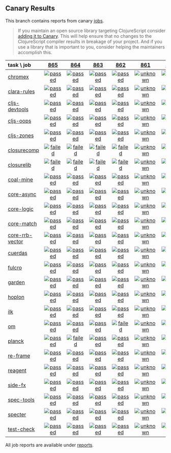 ## Canary Results

This branch contains reports from canary [jobs](https://github.com/cljs-oss/canary/tree/jobs).

> If you maintain an open source library targeting ClojureScript consider [adding it to Canary](https://github.com/cljs-oss/canary/tree/master#how-to-participate). This will help ensure that no changes to the ClojureScript compiler results in breakage of your project. And if you use a library that is important to you, consider helping the maintainers accomplish this.

[//]: # (begin_overview_table)

| task \ job | <a href="reports/2019/04/05/job-000865-1.10.525-71012e9" title="job #865 finished on 2019-04-05">865</a> | <a href="reports/2019/04/05/job-000864-1.10.524-73272a2" title="job #864 finished on 2019-04-05">864</a> | <a href="reports/2019/04/04/job-000863-1.10.524-73272a2" title="job #863 finished on 2019-04-04">863</a> | <a href="reports/2019/04/03/job-000862-1.10.524-73272a2" title="job #862 finished on 2019-04-03">862</a> | <a href="reports/2019/04/02/job-000861-1.10.524-73272a2" title="job #861 finished on 2019-04-02">861</a> | <a href="reports/2019/04/01/job-000860-1.10.525-a0e196d" title="job #860 finished on 2019-04-01">860</a> | <a href="reports/2019/04/01/job-000859-1.10.524-73272a2" title="job #859 finished on 2019-04-01">859</a> | <a href="reports/2019/03/28/job-000858-1.10.521-230e46a" title="job #858 finished on 2019-03-28">858</a> | <a href="reports/2019/03/27/job-000857-1.10.521-230e46a" title="job #857 finished on 2019-03-27">857</a> | <a href="reports/2019/03/26/job-000856-1.10.521-230e46a" title="job #856 finished on 2019-03-26">856</a> |
| :--- | :---: | :---: | :---: | :---: | :---: | :---: | :---: | :---: | :---: | :---: |
| [chromex](https://github.com/binaryage/chromex) | <a href="reports/2019/04/05/job-000865-1.10.525-71012e9#-chromex"><img title="passed" src="http://box.binaryage.com/s-passed.svg"><a> | <a href="reports/2019/04/05/job-000864-1.10.524-73272a2#-chromex"><img title="passed" src="http://box.binaryage.com/s-passed.svg"><a> | <a href="reports/2019/04/04/job-000863-1.10.524-73272a2#-chromex"><img title="passed" src="http://box.binaryage.com/s-passed.svg"><a> | <a href="reports/2019/04/03/job-000862-1.10.524-73272a2#-chromex"><img title="passed" src="http://box.binaryage.com/s-passed.svg"><a> | <a href="reports/2019/04/02/job-000861-1.10.524-73272a2#-chromex"><img title="unknown" src="http://box.binaryage.com/s-unknown.svg"><a> | <a href="reports/2019/04/01/job-000860-1.10.525-a0e196d#-chromex"><img title="passed" src="http://box.binaryage.com/s-passed.svg"><a> | <a href="reports/2019/04/01/job-000859-1.10.524-73272a2#-chromex"><img title="passed" src="http://box.binaryage.com/s-passed.svg"><a> | <a href="reports/2019/03/28/job-000858-1.10.521-230e46a#-chromex"><img title="passed" src="http://box.binaryage.com/s-passed.svg"><a> | <a href="reports/2019/03/27/job-000857-1.10.521-230e46a#-chromex"><img title="passed" src="http://box.binaryage.com/s-passed.svg"><a> | <a href="reports/2019/03/26/job-000856-1.10.521-230e46a#-chromex"><img title="passed" src="http://box.binaryage.com/s-passed.svg"><a> |
| [clara-rules](https://github.com/cerner/clara-rules) | <a href="reports/2019/04/05/job-000865-1.10.525-71012e9#-clara-rules"><img title="passed" src="http://box.binaryage.com/s-passed.svg"><a> | <a href="reports/2019/04/05/job-000864-1.10.524-73272a2#-clara-rules"><img title="passed" src="http://box.binaryage.com/s-passed.svg"><a> | <a href="reports/2019/04/04/job-000863-1.10.524-73272a2#-clara-rules"><img title="passed" src="http://box.binaryage.com/s-passed.svg"><a> | <a href="reports/2019/04/03/job-000862-1.10.524-73272a2#-clara-rules"><img title="passed" src="http://box.binaryage.com/s-passed.svg"><a> | <a href="reports/2019/04/02/job-000861-1.10.524-73272a2#-clara-rules"><img title="unknown" src="http://box.binaryage.com/s-unknown.svg"><a> | <a href="reports/2019/04/01/job-000860-1.10.525-a0e196d#-clara-rules"><img title="passed" src="http://box.binaryage.com/s-passed.svg"><a> | <a href="reports/2019/04/01/job-000859-1.10.524-73272a2#-clara-rules"><img title="passed" src="http://box.binaryage.com/s-passed.svg"><a> | <a href="reports/2019/03/28/job-000858-1.10.521-230e46a#-clara-rules"><img title="unknown" src="http://box.binaryage.com/s-unknown.svg"><a> | <a href="reports/2019/03/27/job-000857-1.10.521-230e46a#-clara-rules"><img title="passed" src="http://box.binaryage.com/s-passed.svg"><a> | <a href="reports/2019/03/26/job-000856-1.10.521-230e46a#-clara-rules"><img title="passed" src="http://box.binaryage.com/s-passed.svg"><a> |
| [cljs-devtools](https://github.com/binaryage/cljs-devtools) | <a href="reports/2019/04/05/job-000865-1.10.525-71012e9#-cljs-devtools"><img title="passed" src="http://box.binaryage.com/s-passed.svg"><a> | <a href="reports/2019/04/05/job-000864-1.10.524-73272a2#-cljs-devtools"><img title="passed" src="http://box.binaryage.com/s-passed.svg"><a> | <a href="reports/2019/04/04/job-000863-1.10.524-73272a2#-cljs-devtools"><img title="passed" src="http://box.binaryage.com/s-passed.svg"><a> | <a href="reports/2019/04/03/job-000862-1.10.524-73272a2#-cljs-devtools"><img title="passed" src="http://box.binaryage.com/s-passed.svg"><a> | <a href="reports/2019/04/02/job-000861-1.10.524-73272a2#-cljs-devtools"><img title="unknown" src="http://box.binaryage.com/s-unknown.svg"><a> | <a href="reports/2019/04/01/job-000860-1.10.525-a0e196d#-cljs-devtools"><img title="passed" src="http://box.binaryage.com/s-passed.svg"><a> | <a href="reports/2019/04/01/job-000859-1.10.524-73272a2#-cljs-devtools"><img title="passed" src="http://box.binaryage.com/s-passed.svg"><a> | <a href="reports/2019/03/28/job-000858-1.10.521-230e46a#-cljs-devtools"><img title="passed" src="http://box.binaryage.com/s-passed.svg"><a> | <a href="reports/2019/03/27/job-000857-1.10.521-230e46a#-cljs-devtools"><img title="passed" src="http://box.binaryage.com/s-passed.svg"><a> | <a href="reports/2019/03/26/job-000856-1.10.521-230e46a#-cljs-devtools"><img title="passed" src="http://box.binaryage.com/s-passed.svg"><a> |
| [cljs-oops](https://github.com/binaryage/cljs-oops) | <a href="reports/2019/04/05/job-000865-1.10.525-71012e9#-cljs-oops"><img title="passed" src="http://box.binaryage.com/s-passed.svg"><a> | <a href="reports/2019/04/05/job-000864-1.10.524-73272a2#-cljs-oops"><img title="passed" src="http://box.binaryage.com/s-passed.svg"><a> | <a href="reports/2019/04/04/job-000863-1.10.524-73272a2#-cljs-oops"><img title="passed" src="http://box.binaryage.com/s-passed.svg"><a> | <a href="reports/2019/04/03/job-000862-1.10.524-73272a2#-cljs-oops"><img title="passed" src="http://box.binaryage.com/s-passed.svg"><a> | <a href="reports/2019/04/02/job-000861-1.10.524-73272a2#-cljs-oops"><img title="unknown" src="http://box.binaryage.com/s-unknown.svg"><a> | <a href="reports/2019/04/01/job-000860-1.10.525-a0e196d#-cljs-oops"><img title="passed" src="http://box.binaryage.com/s-passed.svg"><a> | <a href="reports/2019/04/01/job-000859-1.10.524-73272a2#-cljs-oops"><img title="passed" src="http://box.binaryage.com/s-passed.svg"><a> | <a href="reports/2019/03/28/job-000858-1.10.521-230e46a#-cljs-oops"><img title="unknown" src="http://box.binaryage.com/s-unknown.svg"><a> | <a href="reports/2019/03/27/job-000857-1.10.521-230e46a#-cljs-oops"><img title="passed" src="http://box.binaryage.com/s-passed.svg"><a> | <a href="reports/2019/03/26/job-000856-1.10.521-230e46a#-cljs-oops"><img title="passed" src="http://box.binaryage.com/s-passed.svg"><a> |
| [cljs-zones](https://github.com/binaryage/cljs-zones) | <a href="reports/2019/04/05/job-000865-1.10.525-71012e9#-cljs-zones"><img title="passed" src="http://box.binaryage.com/s-passed.svg"><a> | <a href="reports/2019/04/05/job-000864-1.10.524-73272a2#-cljs-zones"><img title="passed" src="http://box.binaryage.com/s-passed.svg"><a> | <a href="reports/2019/04/04/job-000863-1.10.524-73272a2#-cljs-zones"><img title="passed" src="http://box.binaryage.com/s-passed.svg"><a> | <a href="reports/2019/04/03/job-000862-1.10.524-73272a2#-cljs-zones"><img title="passed" src="http://box.binaryage.com/s-passed.svg"><a> | <a href="reports/2019/04/02/job-000861-1.10.524-73272a2#-cljs-zones"><img title="unknown" src="http://box.binaryage.com/s-unknown.svg"><a> | <a href="reports/2019/04/01/job-000860-1.10.525-a0e196d#-cljs-zones"><img title="passed" src="http://box.binaryage.com/s-passed.svg"><a> | <a href="reports/2019/04/01/job-000859-1.10.524-73272a2#-cljs-zones"><img title="passed" src="http://box.binaryage.com/s-passed.svg"><a> | <a href="reports/2019/03/28/job-000858-1.10.521-230e46a#-cljs-zones"><img title="unknown" src="http://box.binaryage.com/s-unknown.svg"><a> | <a href="reports/2019/03/27/job-000857-1.10.521-230e46a#-cljs-zones"><img title="passed" src="http://box.binaryage.com/s-passed.svg"><a> | <a href="reports/2019/03/26/job-000856-1.10.521-230e46a#-cljs-zones"><img title="passed" src="http://box.binaryage.com/s-passed.svg"><a> |
| [closurecomp](https://github.com/mfikes/closurecomp) | <a href="reports/2019/04/05/job-000865-1.10.525-71012e9#-closurecomp"><img title="failed" src="http://box.binaryage.com/s-failed.svg"><a> | <a href="reports/2019/04/05/job-000864-1.10.524-73272a2#-closurecomp"><img title="failed" src="http://box.binaryage.com/s-failed.svg"><a> | <a href="reports/2019/04/04/job-000863-1.10.524-73272a2#-closurecomp"><img title="failed" src="http://box.binaryage.com/s-failed.svg"><a> | <a href="reports/2019/04/03/job-000862-1.10.524-73272a2#-closurecomp"><img title="failed" src="http://box.binaryage.com/s-failed.svg"><a> | <a href="reports/2019/04/02/job-000861-1.10.524-73272a2#-closurecomp"><img title="unknown" src="http://box.binaryage.com/s-unknown.svg"><a> | <a href="reports/2019/04/01/job-000860-1.10.525-a0e196d#-closurecomp"><img title="failed" src="http://box.binaryage.com/s-failed.svg"><a> | <a href="reports/2019/04/01/job-000859-1.10.524-73272a2#-closurecomp"><img title="failed" src="http://box.binaryage.com/s-failed.svg"><a> | <a href="reports/2019/03/28/job-000858-1.10.521-230e46a#-closurecomp"><img title="unknown" src="http://box.binaryage.com/s-unknown.svg"><a> | <a href="reports/2019/03/27/job-000857-1.10.521-230e46a#-closurecomp"><img title="failed" src="http://box.binaryage.com/s-failed.svg"><a> | <a href="reports/2019/03/26/job-000856-1.10.521-230e46a#-closurecomp"><img title="failed" src="http://box.binaryage.com/s-failed.svg"><a> |
| [closurelib](https://github.com/mfikes/closurelib) | <a href="reports/2019/04/05/job-000865-1.10.525-71012e9#-closurelib"><img title="failed" src="http://box.binaryage.com/s-failed.svg"><a> | <a href="reports/2019/04/05/job-000864-1.10.524-73272a2#-closurelib"><img title="failed" src="http://box.binaryage.com/s-failed.svg"><a> | <a href="reports/2019/04/04/job-000863-1.10.524-73272a2#-closurelib"><img title="failed" src="http://box.binaryage.com/s-failed.svg"><a> | <a href="reports/2019/04/03/job-000862-1.10.524-73272a2#-closurelib"><img title="failed" src="http://box.binaryage.com/s-failed.svg"><a> | <a href="reports/2019/04/02/job-000861-1.10.524-73272a2#-closurelib"><img title="unknown" src="http://box.binaryage.com/s-unknown.svg"><a> | <a href="reports/2019/04/01/job-000860-1.10.525-a0e196d#-closurelib"><img title="failed" src="http://box.binaryage.com/s-failed.svg"><a> | <a href="reports/2019/04/01/job-000859-1.10.524-73272a2#-closurelib"><img title="failed" src="http://box.binaryage.com/s-failed.svg"><a> | <a href="reports/2019/03/28/job-000858-1.10.521-230e46a#-closurelib"><img title="unknown" src="http://box.binaryage.com/s-unknown.svg"><a> | <a href="reports/2019/03/27/job-000857-1.10.521-230e46a#-closurelib"><img title="failed" src="http://box.binaryage.com/s-failed.svg"><a> | <a href="reports/2019/03/26/job-000856-1.10.521-230e46a#-closurelib"><img title="failed" src="http://box.binaryage.com/s-failed.svg"><a> |
| [coal-mine](https://github.com/mfikes/coal-mine) | <a href="reports/2019/04/05/job-000865-1.10.525-71012e9#-coal-mine"><img title="passed" src="http://box.binaryage.com/s-passed.svg"><a> | <a href="reports/2019/04/05/job-000864-1.10.524-73272a2#-coal-mine"><img title="passed" src="http://box.binaryage.com/s-passed.svg"><a> | <a href="reports/2019/04/04/job-000863-1.10.524-73272a2#-coal-mine"><img title="passed" src="http://box.binaryage.com/s-passed.svg"><a> | <a href="reports/2019/04/03/job-000862-1.10.524-73272a2#-coal-mine"><img title="passed" src="http://box.binaryage.com/s-passed.svg"><a> | <a href="reports/2019/04/02/job-000861-1.10.524-73272a2#-coal-mine"><img title="unknown" src="http://box.binaryage.com/s-unknown.svg"><a> | <a href="reports/2019/04/01/job-000860-1.10.525-a0e196d#-coal-mine"><img title="passed" src="http://box.binaryage.com/s-passed.svg"><a> | <a href="reports/2019/04/01/job-000859-1.10.524-73272a2#-coal-mine"><img title="passed" src="http://box.binaryage.com/s-passed.svg"><a> | <a href="reports/2019/03/28/job-000858-1.10.521-230e46a#-coal-mine"><img title="unknown" src="http://box.binaryage.com/s-unknown.svg"><a> | <a href="reports/2019/03/27/job-000857-1.10.521-230e46a#-coal-mine"><img title="passed" src="http://box.binaryage.com/s-passed.svg"><a> | <a href="reports/2019/03/26/job-000856-1.10.521-230e46a#-coal-mine"><img title="passed" src="http://box.binaryage.com/s-passed.svg"><a> |
| [core-async](https://github.com/clojure/core.async) | <a href="reports/2019/04/05/job-000865-1.10.525-71012e9#-core-async"><img title="passed" src="http://box.binaryage.com/s-passed.svg"><a> | <a href="reports/2019/04/05/job-000864-1.10.524-73272a2#-core-async"><img title="passed" src="http://box.binaryage.com/s-passed.svg"><a> | <a href="reports/2019/04/04/job-000863-1.10.524-73272a2#-core-async"><img title="passed" src="http://box.binaryage.com/s-passed.svg"><a> | <a href="reports/2019/04/03/job-000862-1.10.524-73272a2#-core-async"><img title="passed" src="http://box.binaryage.com/s-passed.svg"><a> | <a href="reports/2019/04/02/job-000861-1.10.524-73272a2#-core-async"><img title="unknown" src="http://box.binaryage.com/s-unknown.svg"><a> | <a href="reports/2019/04/01/job-000860-1.10.525-a0e196d#-core-async"><img title="passed" src="http://box.binaryage.com/s-passed.svg"><a> | <a href="reports/2019/04/01/job-000859-1.10.524-73272a2#-core-async"><img title="passed" src="http://box.binaryage.com/s-passed.svg"><a> | <a href="reports/2019/03/28/job-000858-1.10.521-230e46a#-core-async"><img title="unknown" src="http://box.binaryage.com/s-unknown.svg"><a> | <a href="reports/2019/03/27/job-000857-1.10.521-230e46a#-core-async"><img title="passed" src="http://box.binaryage.com/s-passed.svg"><a> | <a href="reports/2019/03/26/job-000856-1.10.521-230e46a#-core-async"><img title="passed" src="http://box.binaryage.com/s-passed.svg"><a> |
| [core-logic](https://github.com/clojure/core.logic) | <a href="reports/2019/04/05/job-000865-1.10.525-71012e9#-core-logic"><img title="passed" src="http://box.binaryage.com/s-passed.svg"><a> | <a href="reports/2019/04/05/job-000864-1.10.524-73272a2#-core-logic"><img title="passed" src="http://box.binaryage.com/s-passed.svg"><a> | <a href="reports/2019/04/04/job-000863-1.10.524-73272a2#-core-logic"><img title="passed" src="http://box.binaryage.com/s-passed.svg"><a> | <a href="reports/2019/04/03/job-000862-1.10.524-73272a2#-core-logic"><img title="passed" src="http://box.binaryage.com/s-passed.svg"><a> | <a href="reports/2019/04/02/job-000861-1.10.524-73272a2#-core-logic"><img title="unknown" src="http://box.binaryage.com/s-unknown.svg"><a> | <a href="reports/2019/04/01/job-000860-1.10.525-a0e196d#-core-logic"><img title="passed" src="http://box.binaryage.com/s-passed.svg"><a> | <a href="reports/2019/04/01/job-000859-1.10.524-73272a2#-core-logic"><img title="passed" src="http://box.binaryage.com/s-passed.svg"><a> | <a href="reports/2019/03/28/job-000858-1.10.521-230e46a#-core-logic"><img title="passed" src="http://box.binaryage.com/s-passed.svg"><a> | <a href="reports/2019/03/27/job-000857-1.10.521-230e46a#-core-logic"><img title="passed" src="http://box.binaryage.com/s-passed.svg"><a> | <a href="reports/2019/03/26/job-000856-1.10.521-230e46a#-core-logic"><img title="passed" src="http://box.binaryage.com/s-passed.svg"><a> |
| [core-match](https://github.com/clojure/core.match) | <a href="reports/2019/04/05/job-000865-1.10.525-71012e9#-core-match"><img title="passed" src="http://box.binaryage.com/s-passed.svg"><a> | <a href="reports/2019/04/05/job-000864-1.10.524-73272a2#-core-match"><img title="passed" src="http://box.binaryage.com/s-passed.svg"><a> | <a href="reports/2019/04/04/job-000863-1.10.524-73272a2#-core-match"><img title="passed" src="http://box.binaryage.com/s-passed.svg"><a> | <a href="reports/2019/04/03/job-000862-1.10.524-73272a2#-core-match"><img title="passed" src="http://box.binaryage.com/s-passed.svg"><a> | <a href="reports/2019/04/02/job-000861-1.10.524-73272a2#-core-match"><img title="unknown" src="http://box.binaryage.com/s-unknown.svg"><a> | <a href="reports/2019/04/01/job-000860-1.10.525-a0e196d#-core-match"><img title="passed" src="http://box.binaryage.com/s-passed.svg"><a> | <a href="reports/2019/04/01/job-000859-1.10.524-73272a2#-core-match"><img title="passed" src="http://box.binaryage.com/s-passed.svg"><a> | <a href="reports/2019/03/28/job-000858-1.10.521-230e46a#-core-match"><img title="unknown" src="http://box.binaryage.com/s-unknown.svg"><a> | <a href="reports/2019/03/27/job-000857-1.10.521-230e46a#-core-match"><img title="passed" src="http://box.binaryage.com/s-passed.svg"><a> | <a href="reports/2019/03/26/job-000856-1.10.521-230e46a#-core-match"><img title="passed" src="http://box.binaryage.com/s-passed.svg"><a> |
| [core-rrb-vector](https://github.com/clojure/core.rrb-vector) | <a href="reports/2019/04/05/job-000865-1.10.525-71012e9#-core-rrb-vector"><img title="passed" src="http://box.binaryage.com/s-passed.svg"><a> | <a href="reports/2019/04/05/job-000864-1.10.524-73272a2#-core-rrb-vector"><img title="passed" src="http://box.binaryage.com/s-passed.svg"><a> | <a href="reports/2019/04/04/job-000863-1.10.524-73272a2#-core-rrb-vector"><img title="passed" src="http://box.binaryage.com/s-passed.svg"><a> | <a href="reports/2019/04/03/job-000862-1.10.524-73272a2#-core-rrb-vector"><img title="passed" src="http://box.binaryage.com/s-passed.svg"><a> | <a href="reports/2019/04/02/job-000861-1.10.524-73272a2#-core-rrb-vector"><img title="unknown" src="http://box.binaryage.com/s-unknown.svg"><a> | <a href="reports/2019/04/01/job-000860-1.10.525-a0e196d#-core-rrb-vector"><img title="passed" src="http://box.binaryage.com/s-passed.svg"><a> | <a href="reports/2019/04/01/job-000859-1.10.524-73272a2#-core-rrb-vector"><img title="passed" src="http://box.binaryage.com/s-passed.svg"><a> | <a href="reports/2019/03/28/job-000858-1.10.521-230e46a#-core-rrb-vector"><img title="passed" src="http://box.binaryage.com/s-passed.svg"><a> | <a href="reports/2019/03/27/job-000857-1.10.521-230e46a#-core-rrb-vector"><img title="passed" src="http://box.binaryage.com/s-passed.svg"><a> | <a href="reports/2019/03/26/job-000856-1.10.521-230e46a#-core-rrb-vector"><img title="passed" src="http://box.binaryage.com/s-passed.svg"><a> |
| [cuerdas](https://github.com/funcool/cuerdas) | <a href="reports/2019/04/05/job-000865-1.10.525-71012e9#-cuerdas"><img title="passed" src="http://box.binaryage.com/s-passed.svg"><a> | <a href="reports/2019/04/05/job-000864-1.10.524-73272a2#-cuerdas"><img title="passed" src="http://box.binaryage.com/s-passed.svg"><a> | <a href="reports/2019/04/04/job-000863-1.10.524-73272a2#-cuerdas"><img title="passed" src="http://box.binaryage.com/s-passed.svg"><a> | <a href="reports/2019/04/03/job-000862-1.10.524-73272a2#-cuerdas"><img title="passed" src="http://box.binaryage.com/s-passed.svg"><a> | <a href="reports/2019/04/02/job-000861-1.10.524-73272a2#-cuerdas"><img title="unknown" src="http://box.binaryage.com/s-unknown.svg"><a> | <a href="reports/2019/04/01/job-000860-1.10.525-a0e196d#-cuerdas"><img title="passed" src="http://box.binaryage.com/s-passed.svg"><a> | <a href="reports/2019/04/01/job-000859-1.10.524-73272a2#-cuerdas"><img title="passed" src="http://box.binaryage.com/s-passed.svg"><a> | <a href="reports/2019/03/28/job-000858-1.10.521-230e46a#-cuerdas"><img title="unknown" src="http://box.binaryage.com/s-unknown.svg"><a> | <a href="reports/2019/03/27/job-000857-1.10.521-230e46a#-cuerdas"><img title="passed" src="http://box.binaryage.com/s-passed.svg"><a> | <a href="reports/2019/03/26/job-000856-1.10.521-230e46a#-cuerdas"><img title="passed" src="http://box.binaryage.com/s-passed.svg"><a> |
| [fulcro](https://github.com/fulcrologic/fulcro) | <a href="reports/2019/04/05/job-000865-1.10.525-71012e9#-fulcro"><img title="passed" src="http://box.binaryage.com/s-passed.svg"><a> | <a href="reports/2019/04/05/job-000864-1.10.524-73272a2#-fulcro"><img title="passed" src="http://box.binaryage.com/s-passed.svg"><a> | <a href="reports/2019/04/04/job-000863-1.10.524-73272a2#-fulcro"><img title="passed" src="http://box.binaryage.com/s-passed.svg"><a> | <a href="reports/2019/04/03/job-000862-1.10.524-73272a2#-fulcro"><img title="passed" src="http://box.binaryage.com/s-passed.svg"><a> | <a href="reports/2019/04/02/job-000861-1.10.524-73272a2#-fulcro"><img title="unknown" src="http://box.binaryage.com/s-unknown.svg"><a> | <a href="reports/2019/04/01/job-000860-1.10.525-a0e196d#-fulcro"><img title="passed" src="http://box.binaryage.com/s-passed.svg"><a> | <a href="reports/2019/04/01/job-000859-1.10.524-73272a2#-fulcro"><img title="passed" src="http://box.binaryage.com/s-passed.svg"><a> | <a href="reports/2019/03/28/job-000858-1.10.521-230e46a#-fulcro"><img title="unknown" src="http://box.binaryage.com/s-unknown.svg"><a> | <a href="reports/2019/03/27/job-000857-1.10.521-230e46a#-fulcro"><img title="passed" src="http://box.binaryage.com/s-passed.svg"><a> | <a href="reports/2019/03/26/job-000856-1.10.521-230e46a#-fulcro"><img title="passed" src="http://box.binaryage.com/s-passed.svg"><a> |
| [garden](https://github.com/noprompt/garden) | <a href="reports/2019/04/05/job-000865-1.10.525-71012e9#-garden"><img title="passed" src="http://box.binaryage.com/s-passed.svg"><a> | <a href="reports/2019/04/05/job-000864-1.10.524-73272a2#-garden"><img title="passed" src="http://box.binaryage.com/s-passed.svg"><a> | <a href="reports/2019/04/04/job-000863-1.10.524-73272a2#-garden"><img title="passed" src="http://box.binaryage.com/s-passed.svg"><a> | <a href="reports/2019/04/03/job-000862-1.10.524-73272a2#-garden"><img title="passed" src="http://box.binaryage.com/s-passed.svg"><a> | <a href="reports/2019/04/02/job-000861-1.10.524-73272a2#-garden"><img title="unknown" src="http://box.binaryage.com/s-unknown.svg"><a> | <a href="reports/2019/04/01/job-000860-1.10.525-a0e196d#-garden"><img title="passed" src="http://box.binaryage.com/s-passed.svg"><a> | <a href="reports/2019/04/01/job-000859-1.10.524-73272a2#-garden"><img title="passed" src="http://box.binaryage.com/s-passed.svg"><a> | <a href="reports/2019/03/28/job-000858-1.10.521-230e46a#-garden"><img title="unknown" src="http://box.binaryage.com/s-unknown.svg"><a> | <a href="reports/2019/03/27/job-000857-1.10.521-230e46a#-garden"><img title="passed" src="http://box.binaryage.com/s-passed.svg"><a> | <a href="reports/2019/03/26/job-000856-1.10.521-230e46a#-garden"><img title="passed" src="http://box.binaryage.com/s-passed.svg"><a> |
| [hoplon](https://github.com/hoplon/hoplon) | <a href="reports/2019/04/05/job-000865-1.10.525-71012e9#-hoplon"><img title="passed" src="http://box.binaryage.com/s-passed.svg"><a> | <a href="reports/2019/04/05/job-000864-1.10.524-73272a2#-hoplon"><img title="passed" src="http://box.binaryage.com/s-passed.svg"><a> | <a href="reports/2019/04/04/job-000863-1.10.524-73272a2#-hoplon"><img title="passed" src="http://box.binaryage.com/s-passed.svg"><a> | <a href="reports/2019/04/03/job-000862-1.10.524-73272a2#-hoplon"><img title="passed" src="http://box.binaryage.com/s-passed.svg"><a> | <a href="reports/2019/04/02/job-000861-1.10.524-73272a2#-hoplon"><img title="unknown" src="http://box.binaryage.com/s-unknown.svg"><a> | <a href="reports/2019/04/01/job-000860-1.10.525-a0e196d#-hoplon"><img title="passed" src="http://box.binaryage.com/s-passed.svg"><a> | <a href="reports/2019/04/01/job-000859-1.10.524-73272a2#-hoplon"><img title="passed" src="http://box.binaryage.com/s-passed.svg"><a> | <a href="reports/2019/03/28/job-000858-1.10.521-230e46a#-hoplon"><img title="unknown" src="http://box.binaryage.com/s-unknown.svg"><a> | <a href="reports/2019/03/27/job-000857-1.10.521-230e46a#-hoplon"><img title="passed" src="http://box.binaryage.com/s-passed.svg"><a> | <a href="reports/2019/03/26/job-000856-1.10.521-230e46a#-hoplon"><img title="passed" src="http://box.binaryage.com/s-passed.svg"><a> |
| [ilk](https://github.com/mfikes/ilk) | <a href="reports/2019/04/05/job-000865-1.10.525-71012e9#-ilk"><img title="passed" src="http://box.binaryage.com/s-passed.svg"><a> | <a href="reports/2019/04/05/job-000864-1.10.524-73272a2#-ilk"><img title="passed" src="http://box.binaryage.com/s-passed.svg"><a> | <a href="reports/2019/04/04/job-000863-1.10.524-73272a2#-ilk"><img title="passed" src="http://box.binaryage.com/s-passed.svg"><a> | <a href="reports/2019/04/03/job-000862-1.10.524-73272a2#-ilk"><img title="passed" src="http://box.binaryage.com/s-passed.svg"><a> | <a href="reports/2019/04/02/job-000861-1.10.524-73272a2#-ilk"><img title="unknown" src="http://box.binaryage.com/s-unknown.svg"><a> | <a href="reports/2019/04/01/job-000860-1.10.525-a0e196d#-ilk"><img title="passed" src="http://box.binaryage.com/s-passed.svg"><a> | <a href="reports/2019/04/01/job-000859-1.10.524-73272a2#-ilk"><img title="passed" src="http://box.binaryage.com/s-passed.svg"><a> | <a href="reports/2019/03/28/job-000858-1.10.521-230e46a#-ilk"><img title="unknown" src="http://box.binaryage.com/s-unknown.svg"><a> | <a href="reports/2019/03/27/job-000857-1.10.521-230e46a#-ilk"><img title="passed" src="http://box.binaryage.com/s-passed.svg"><a> | <a href="reports/2019/03/26/job-000856-1.10.521-230e46a#-ilk"><img title="passed" src="http://box.binaryage.com/s-passed.svg"><a> |
| [om](https://github.com/omcljs/om) | <a href="reports/2019/04/05/job-000865-1.10.525-71012e9#-om"><img title="passed" src="http://box.binaryage.com/s-passed.svg"><a> | <a href="reports/2019/04/05/job-000864-1.10.524-73272a2#-om"><img title="passed" src="http://box.binaryage.com/s-passed.svg"><a> | <a href="reports/2019/04/04/job-000863-1.10.524-73272a2#-om"><img title="passed" src="http://box.binaryage.com/s-passed.svg"><a> | <a href="reports/2019/04/03/job-000862-1.10.524-73272a2#-om"><img title="failed" src="http://box.binaryage.com/s-failed.svg"><a> | <a href="reports/2019/04/02/job-000861-1.10.524-73272a2#-om"><img title="unknown" src="http://box.binaryage.com/s-unknown.svg"><a> | <a href="reports/2019/04/01/job-000860-1.10.525-a0e196d#-om"><img title="passed" src="http://box.binaryage.com/s-passed.svg"><a> | <a href="reports/2019/04/01/job-000859-1.10.524-73272a2#-om"><img title="passed" src="http://box.binaryage.com/s-passed.svg"><a> | <a href="reports/2019/03/28/job-000858-1.10.521-230e46a#-om"><img title="unknown" src="http://box.binaryage.com/s-unknown.svg"><a> | <a href="reports/2019/03/27/job-000857-1.10.521-230e46a#-om"><img title="passed" src="http://box.binaryage.com/s-passed.svg"><a> | <a href="reports/2019/03/26/job-000856-1.10.521-230e46a#-om"><img title="passed" src="http://box.binaryage.com/s-passed.svg"><a> |
| [planck](https://github.com/planck-repl/planck) | <a href="reports/2019/04/05/job-000865-1.10.525-71012e9#-planck"><img title="passed" src="http://box.binaryage.com/s-passed.svg"><a> | <a href="reports/2019/04/05/job-000864-1.10.524-73272a2#-planck"><img title="failed" src="http://box.binaryage.com/s-failed.svg"><a> | <a href="reports/2019/04/04/job-000863-1.10.524-73272a2#-planck"><img title="passed" src="http://box.binaryage.com/s-passed.svg"><a> | <a href="reports/2019/04/03/job-000862-1.10.524-73272a2#-planck"><img title="passed" src="http://box.binaryage.com/s-passed.svg"><a> | <a href="reports/2019/04/02/job-000861-1.10.524-73272a2#-planck"><img title="unknown" src="http://box.binaryage.com/s-unknown.svg"><a> | <a href="reports/2019/04/01/job-000860-1.10.525-a0e196d#-planck"><img title="passed" src="http://box.binaryage.com/s-passed.svg"><a> | <a href="reports/2019/04/01/job-000859-1.10.524-73272a2#-planck"><img title="passed" src="http://box.binaryage.com/s-passed.svg"><a> | <a href="reports/2019/03/28/job-000858-1.10.521-230e46a#-planck"><img title="passed" src="http://box.binaryage.com/s-passed.svg"><a> | <a href="reports/2019/03/27/job-000857-1.10.521-230e46a#-planck"><img title="passed" src="http://box.binaryage.com/s-passed.svg"><a> | <a href="reports/2019/03/26/job-000856-1.10.521-230e46a#-planck"><img title="passed" src="http://box.binaryage.com/s-passed.svg"><a> |
| [re-frame](https://github.com/Day8/re-frame) | <a href="reports/2019/04/05/job-000865-1.10.525-71012e9#-re-frame"><img title="passed" src="http://box.binaryage.com/s-passed.svg"><a> | <a href="reports/2019/04/05/job-000864-1.10.524-73272a2#-re-frame"><img title="passed" src="http://box.binaryage.com/s-passed.svg"><a> | <a href="reports/2019/04/04/job-000863-1.10.524-73272a2#-re-frame"><img title="passed" src="http://box.binaryage.com/s-passed.svg"><a> | <a href="reports/2019/04/03/job-000862-1.10.524-73272a2#-re-frame"><img title="passed" src="http://box.binaryage.com/s-passed.svg"><a> | <a href="reports/2019/04/02/job-000861-1.10.524-73272a2#-re-frame"><img title="unknown" src="http://box.binaryage.com/s-unknown.svg"><a> | <a href="reports/2019/04/01/job-000860-1.10.525-a0e196d#-re-frame"><img title="passed" src="http://box.binaryage.com/s-passed.svg"><a> | <a href="reports/2019/04/01/job-000859-1.10.524-73272a2#-re-frame"><img title="passed" src="http://box.binaryage.com/s-passed.svg"><a> | <a href="reports/2019/03/28/job-000858-1.10.521-230e46a#-re-frame"><img title="unknown" src="http://box.binaryage.com/s-unknown.svg"><a> | <a href="reports/2019/03/27/job-000857-1.10.521-230e46a#-re-frame"><img title="passed" src="http://box.binaryage.com/s-passed.svg"><a> | <a href="reports/2019/03/26/job-000856-1.10.521-230e46a#-re-frame"><img title="passed" src="http://box.binaryage.com/s-passed.svg"><a> |
| [reagent](https://github.com/reagent-project/reagent) | <a href="reports/2019/04/05/job-000865-1.10.525-71012e9#-reagent"><img title="passed" src="http://box.binaryage.com/s-passed.svg"><a> | <a href="reports/2019/04/05/job-000864-1.10.524-73272a2#-reagent"><img title="passed" src="http://box.binaryage.com/s-passed.svg"><a> | <a href="reports/2019/04/04/job-000863-1.10.524-73272a2#-reagent"><img title="passed" src="http://box.binaryage.com/s-passed.svg"><a> | <a href="reports/2019/04/03/job-000862-1.10.524-73272a2#-reagent"><img title="passed" src="http://box.binaryage.com/s-passed.svg"><a> | <a href="reports/2019/04/02/job-000861-1.10.524-73272a2#-reagent"><img title="unknown" src="http://box.binaryage.com/s-unknown.svg"><a> | <a href="reports/2019/04/01/job-000860-1.10.525-a0e196d#-reagent"><img title="passed" src="http://box.binaryage.com/s-passed.svg"><a> | <a href="reports/2019/04/01/job-000859-1.10.524-73272a2#-reagent"><img title="passed" src="http://box.binaryage.com/s-passed.svg"><a> | <a href="reports/2019/03/28/job-000858-1.10.521-230e46a#-reagent"><img title="unknown" src="http://box.binaryage.com/s-unknown.svg"><a> | <a href="reports/2019/03/27/job-000857-1.10.521-230e46a#-reagent"><img title="passed" src="http://box.binaryage.com/s-passed.svg"><a> | <a href="reports/2019/03/26/job-000856-1.10.521-230e46a#-reagent"><img title="passed" src="http://box.binaryage.com/s-passed.svg"><a> |
| [side-fx](https://github.com/cljsrn/side-fx) | <a href="reports/2019/04/05/job-000865-1.10.525-71012e9#-side-fx"><img title="passed" src="http://box.binaryage.com/s-passed.svg"><a> | <a href="reports/2019/04/05/job-000864-1.10.524-73272a2#-side-fx"><img title="passed" src="http://box.binaryage.com/s-passed.svg"><a> | <a href="reports/2019/04/04/job-000863-1.10.524-73272a2#-side-fx"><img title="passed" src="http://box.binaryage.com/s-passed.svg"><a> | <a href="reports/2019/04/03/job-000862-1.10.524-73272a2#-side-fx"><img title="passed" src="http://box.binaryage.com/s-passed.svg"><a> | <a href="reports/2019/04/02/job-000861-1.10.524-73272a2#-side-fx"><img title="unknown" src="http://box.binaryage.com/s-unknown.svg"><a> | <a href="reports/2019/04/01/job-000860-1.10.525-a0e196d#-side-fx"><img title="passed" src="http://box.binaryage.com/s-passed.svg"><a> | <a href="reports/2019/04/01/job-000859-1.10.524-73272a2#-side-fx"><img title="passed" src="http://box.binaryage.com/s-passed.svg"><a> | <a href="reports/2019/03/28/job-000858-1.10.521-230e46a#-side-fx"><img title="unknown" src="http://box.binaryage.com/s-unknown.svg"><a> | <a href="reports/2019/03/27/job-000857-1.10.521-230e46a#-side-fx"><img title="passed" src="http://box.binaryage.com/s-passed.svg"><a> | <a href="reports/2019/03/26/job-000856-1.10.521-230e46a#-side-fx"><img title="passed" src="http://box.binaryage.com/s-passed.svg"><a> |
| [spec-tools](https://github.com/metosin/spec-tools) | <a href="reports/2019/04/05/job-000865-1.10.525-71012e9#-spec-tools"><img title="passed" src="http://box.binaryage.com/s-passed.svg"><a> | <a href="reports/2019/04/05/job-000864-1.10.524-73272a2#-spec-tools"><img title="passed" src="http://box.binaryage.com/s-passed.svg"><a> | <a href="reports/2019/04/04/job-000863-1.10.524-73272a2#-spec-tools"><img title="passed" src="http://box.binaryage.com/s-passed.svg"><a> | <a href="reports/2019/04/03/job-000862-1.10.524-73272a2#-spec-tools"><img title="passed" src="http://box.binaryage.com/s-passed.svg"><a> | <a href="reports/2019/04/02/job-000861-1.10.524-73272a2#-spec-tools"><img title="unknown" src="http://box.binaryage.com/s-unknown.svg"><a> | <a href="reports/2019/04/01/job-000860-1.10.525-a0e196d#-spec-tools"><img title="passed" src="http://box.binaryage.com/s-passed.svg"><a> | <a href="reports/2019/04/01/job-000859-1.10.524-73272a2#-spec-tools"><img title="passed" src="http://box.binaryage.com/s-passed.svg"><a> | <a href="reports/2019/03/28/job-000858-1.10.521-230e46a#-spec-tools"><img title="unknown" src="http://box.binaryage.com/s-unknown.svg"><a> | <a href="reports/2019/03/27/job-000857-1.10.521-230e46a#-spec-tools"><img title="passed" src="http://box.binaryage.com/s-passed.svg"><a> | <a href="reports/2019/03/26/job-000856-1.10.521-230e46a#-spec-tools"><img title="passed" src="http://box.binaryage.com/s-passed.svg"><a> |
| [specter](https://github.com/nathanmarz/specter) | <a href="reports/2019/04/05/job-000865-1.10.525-71012e9#-specter"><img title="passed" src="http://box.binaryage.com/s-passed.svg"><a> | <a href="reports/2019/04/05/job-000864-1.10.524-73272a2#-specter"><img title="passed" src="http://box.binaryage.com/s-passed.svg"><a> | <a href="reports/2019/04/04/job-000863-1.10.524-73272a2#-specter"><img title="passed" src="http://box.binaryage.com/s-passed.svg"><a> | <a href="reports/2019/04/03/job-000862-1.10.524-73272a2#-specter"><img title="passed" src="http://box.binaryage.com/s-passed.svg"><a> | <a href="reports/2019/04/02/job-000861-1.10.524-73272a2#-specter"><img title="unknown" src="http://box.binaryage.com/s-unknown.svg"><a> | <a href="reports/2019/04/01/job-000860-1.10.525-a0e196d#-specter"><img title="passed" src="http://box.binaryage.com/s-passed.svg"><a> | <a href="reports/2019/04/01/job-000859-1.10.524-73272a2#-specter"><img title="passed" src="http://box.binaryage.com/s-passed.svg"><a> | <a href="reports/2019/03/28/job-000858-1.10.521-230e46a#-specter"><img title="unknown" src="http://box.binaryage.com/s-unknown.svg"><a> | <a href="reports/2019/03/27/job-000857-1.10.521-230e46a#-specter"><img title="passed" src="http://box.binaryage.com/s-passed.svg"><a> | <a href="reports/2019/03/26/job-000856-1.10.521-230e46a#-specter"><img title="passed" src="http://box.binaryage.com/s-passed.svg"><a> |
| [test-check](https://github.com/clojure/test.check) | <a href="reports/2019/04/05/job-000865-1.10.525-71012e9#-test-check"><img title="passed" src="http://box.binaryage.com/s-passed.svg"><a> | <a href="reports/2019/04/05/job-000864-1.10.524-73272a2#-test-check"><img title="passed" src="http://box.binaryage.com/s-passed.svg"><a> | <a href="reports/2019/04/04/job-000863-1.10.524-73272a2#-test-check"><img title="passed" src="http://box.binaryage.com/s-passed.svg"><a> | <a href="reports/2019/04/03/job-000862-1.10.524-73272a2#-test-check"><img title="passed" src="http://box.binaryage.com/s-passed.svg"><a> | <a href="reports/2019/04/02/job-000861-1.10.524-73272a2#-test-check"><img title="unknown" src="http://box.binaryage.com/s-unknown.svg"><a> | <a href="reports/2019/04/01/job-000860-1.10.525-a0e196d#-test-check"><img title="passed" src="http://box.binaryage.com/s-passed.svg"><a> | <a href="reports/2019/04/01/job-000859-1.10.524-73272a2#-test-check"><img title="passed" src="http://box.binaryage.com/s-passed.svg"><a> | <a href="reports/2019/03/28/job-000858-1.10.521-230e46a#-test-check"><img title="unknown" src="http://box.binaryage.com/s-unknown.svg"><a> | <a href="reports/2019/03/27/job-000857-1.10.521-230e46a#-test-check"><img title="passed" src="http://box.binaryage.com/s-passed.svg"><a> | <a href="reports/2019/03/26/job-000856-1.10.521-230e46a#-test-check"><img title="passed" src="http://box.binaryage.com/s-passed.svg"><a> |

[//]: # (end_overview_table)

All job reports are available under [reports](reports).

